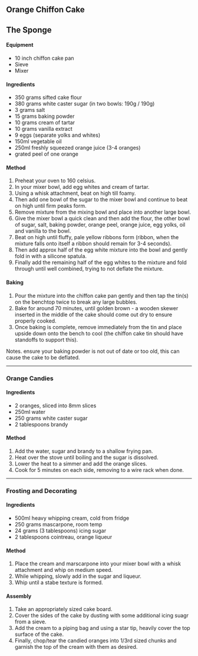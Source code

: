 ## Orange Chiffon Cake

## The Sponge

#### Equipment

* 10 inch chiffon cake pan
* Sieve
* Mixer


#### Ingredients

* 350 grams sifted cake flour
* 380 grams white caster sugar (in two bowls: 190g / 190g)
* 3 grams salt
* 15 grams baking powder
* 10 grams cream of tartar
* 10 grams vanilla extract
* 9 eggs (separate yolks and whites)
* 150ml vegetable oil
* 250ml freshly squeezed orange juice (3-4 oranges)
* grated peel of one orange

#### Method

1. Preheat your oven to 160 celsius.
1. In your mixer bowl, add egg whites and cream of tartar.
1. Using a whisk attachment, beat on high till foamy.
1. Then add one bowl of the sugar to the mixer bowl and continue to beat on high until firm peaks form.
1. Remove mixture from the mixing bowl and place into another large bowl.
1. Give the mixer bowl a quick clean and then add the flour, the other bowl of sugar, salt, baking powder, orange peel, orange juice, egg yolks, oil and vanilla to the bowl.
1. Beat on high until fluffy, pale yellow ribbons form (ribbon, when the mixture falls onto itself a ribbon should remain for 3-4 seconds).
1. Then add approx half of the egg white mixture into the bowl and gently fold in with a silicone spatula.
1. Finally add the remaining half of the egg whites to the mixture and fold through until well combined, trying to not deflate the mixture.

#### Baking

1. Pour the mixture into the chiffon cake pan gently and then tap the tin(s) on the benchtop twice to break any large bubbles.
1. Bake for around 70 minutes, until golden brown - a wooden skewer inserted in the middle of the cake should come out dry to ensure properly cooked.
1. Once baking is complete, remove immediately from the tin and place upside down onto the bench to cool (the chiffon cake tin should have standoffs to support this).


Notes. ensure your baking powder is not out of date or too old, this can cause the cake to be deflated.


---

### Orange Candies

#### Ingredients

* 2 oranges, sliced into 8mm slices
* 250ml water
* 250 grams white caster sugar
* 2 tablespoons brandy

#### Method

1. Add the water, sugar and brandy to a shallow frying pan.
1. Heat over the stove until boiling and the sugar is dissolved.
1. Lower the heat to a simmer and add the orange slices.
1. Cook for 5 minutes on each side, removing to a wire rack when done.


---

### Frosting and Decorating

#### Ingredients

* 500ml heavy whipping cream, cold from fridge
* 250 grams mascarpone, room temp
* 24 grams (3 tablespoons) icing sugar
* 2 tablespoons cointreau, orange liqueur

#### Method

1. Place the cream and marscarpone into your mixer bowl with a whisk attachment and whip on medium speed.
1. While whipping, slowly add in the sugar and liqueur.
1. Whip until a stabe texture is formed.

#### Assembly

1. Take an appropriately sized cake board.
1. Cover the sides of the cake by dusting with some additional icing suagr from a sieve.
1. Add the cream to a piping bag and using a star tip, heavily cover the top surface of the cake.
1. Finally, chop/tear the candied oranges into 1/3rd sized chunks and garnish the top of the cream with them as desired.
